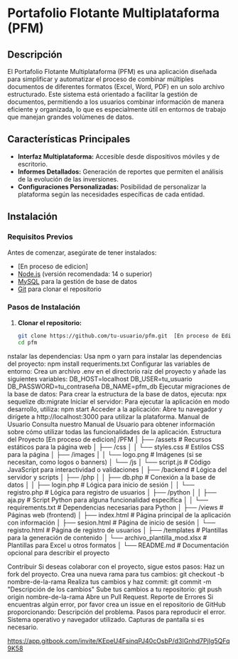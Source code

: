 # Portafolio Flotante Multiplataforma (PFM)

## Descripción
El Portafolio Flotante Multiplataforma (PFM) es una aplicación diseñada para simplificar y automatizar el proceso de combinar múltiples documentos de diferentes formatos (Excel, Word, PDF) en un solo archivo estructurado. 
Este sistema está orientado a facilitar la gestión de documentos, permitiendo a los usuarios combinar información de manera eficiente y organizada, lo que es especialmente útil en entornos de trabajo que manejan grandes volúmenes de datos.

## Características Principales
- **Interfaz Multiplataforma:** Accesible desde dispositivos móviles y de escritorio.
- **Informes Detallados:** Generación de reportes que permiten el análisis de la evolución de las inversiones.
- **Configuraciones Personalizadas:** Posibilidad de personalizar la plataforma según las necesidades específicas de cada entidad.

## Instalación

### Requisitos Previos
Antes de comenzar, asegúrate de tener instalados:
- [En proceso de edicion\]
- [Node.js](https://nodejs.org/) (versión recomendada: 14 o superior)
- [MySQL](https://www.mysql.com/) para la gestión de base de datos
- [Git](https://git-scm.com/) para clonar el repositorio

### Pasos de Instalación

1. **Clonar el repositorio:**
   ```bash
   git clone https://github.com/tu-usuario/pfm.git  [En proceso de Edicion]
   cd pfm
nstalar las dependencias: Usa npm o yarn para instalar las dependencias del proyecto:
npm install requeriments.txt
Configurar las variables de entorno: Crea un archivo .env en el directorio raíz del proyecto y añade las siguientes variables:
DB_HOST=localhost
DB_USER=tu_usuario
DB_PASSWORD=tu_contraseña
DB_NAME=pfm_db
Ejecutar migraciones de la base de datos: Para crear la estructura de la base de datos, ejecuta:
npx sequelize db:migrate
Iniciar el servidor: Para ejecutar la aplicación en modo desarrollo, utiliza:
npm start
Acceder a la aplicación: Abre tu navegador y dirígete a http://localhost:3000 para utilizar la plataforma.
Manual de Usuario
Consulta nuestro Manual de Usuario para obtener información sobre cómo utilizar todas las funcionalidades de la aplicación.
Estructura del Proyecto [En proceso de edicion]
/PFM
│
├── /assets                    # Recursos estáticos para la página web
│   ├── /css
│   │    └── styles.css        # Estilos CSS para la página
│   ├── /images
│   │    └── logo.png          # Imágenes (si se necesitan, como logos o banners)
│   └── /js
│        └── script.js         # Código JavaScript para interactividad o validaciones
│
├── /backend                   # Lógica del servidor y scripts
│   ├── /php
│   │    ├── db.php            # Conexión a la base de datos
│   │    ├── login.php         # Lógica para inicio de sesión
│   │    └── registro.php      # Lógica para registro de usuarios
│   ├── /python
│   │    ├── aja.py            # Script Python para alguna funcionalidad específica
│   │    └── requirements.txt  # Dependencias necesarias para Python
│
├── /views                     # Páginas web (frontend)
│   ├── index.html             # Página principal de la aplicación con información
│   ├── sesion.html            # Página de inicio de sesión
│   └── registro.html          # Página de registro de usuarios
│
├── /templates                 # Plantillas para la generación de contenido
│   └── archivo_plantilla_mod.xlsx  # Plantillas para Excel u otros formatos
│
└── README.md                  # Documentación opcional para describir el proyecto

Contribuir
Si deseas colaborar con el proyecto, sigue estos pasos:
Haz un fork del proyecto.
Crea una nueva rama para tus cambios:
git checkout -b nombre-de-la-rama
Realiza tus cambios y haz commit:
git commit -m "Descripción de los cambios"
Sube tus cambios a tu repositorio:
git push origin nombre-de-la-rama
Abre un Pull Request.
Reporte de Errores
Si encuentras algún error, por favor crea un issue en el repositorio de GitHub proporcionando:
Descripción del problema.
Pasos para reproducir el error.
Sistema operativo y navegador utilizado.
Capturas de pantalla si es necesario.



https://app.gitbook.com/invite/KEpeU4FsinqPJ40cOsbP/d3IGnhd7PjIg5QFq9K58